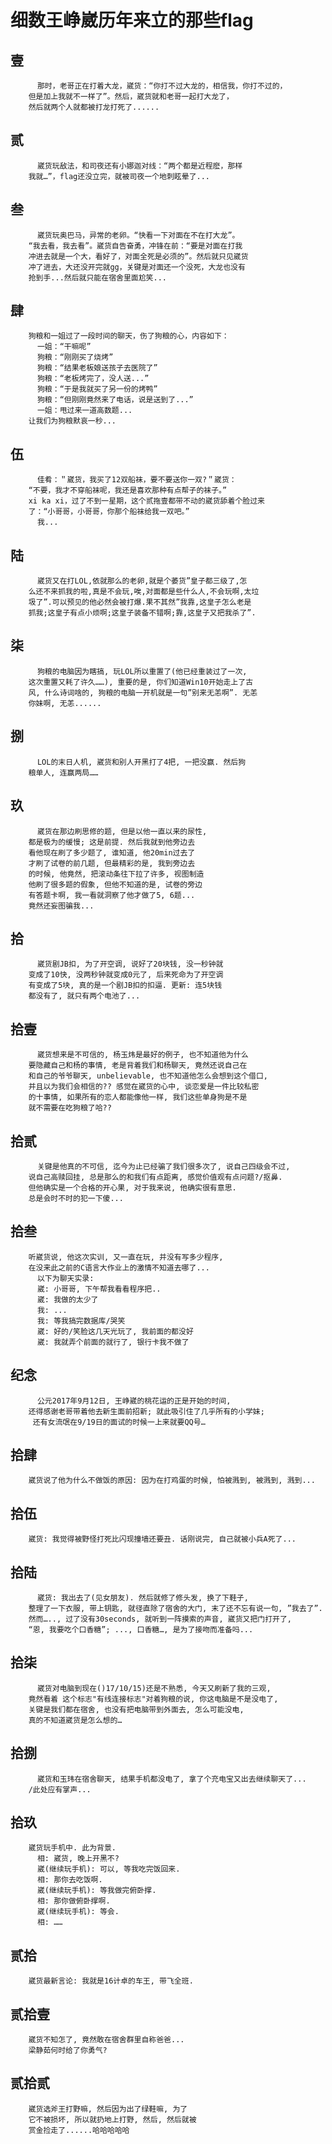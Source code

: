 ﻿细数王峥崴历年来立的那些flag
=

壹
-
          那时，老哥正在打着大龙，崴货：“你打不过大龙的，相信我，你打不过的，
        但是加上我就不一样了”。然后，崴货就和老哥一起打大龙了，
        然后就两个人就都被打龙打死了......
贰
-
          崴货玩敌法，和司夜还有小娜迦对线：“两个都是近程麽，那样
        我就…”，flag还没立完，就被司夜一个地刺眩晕了...
叁
-
          崴货玩奥巴马，异常的老卵。“快看一下对面在不在打大龙”。
        “我去看，我去看”。崴货自告奋勇，冲锋在前：“要是对面在打我
        冲进去就是一个大，看好了，对面全死是必须的”。然后就只见崴货
        冲了进去，大还没开完就gg，关键是对面还一个没死，大龙也没有
        抢到手...然后就只能在宿舍里面尬笑...
肆
-
        狗粮和一姐过了一段时间的聊天，伤了狗粮的心，内容如下：
          一姐：“干嘛呢”
          狗粮：“刚刚买了烧烤”
          狗粮：“结果老板娘送孩子去医院了”
          狗粮：“老板烤完了，没人送...”
          狗粮：“于是我就买了另一份的烤鸭”
          狗粮：“但刚刚竟然来了电话，说是送到了...”
          一姐：甩过来一道高数题...
        让我们为狗粮默哀一秒...
伍
-
          佳肴：＂崴货，我买了12双船袜，要不要送你一双?＂崴货：
        “不要，我才不穿船袜呢，我还是喜欢那种有点帮子的袜子。”
        xi ka xi，过了不到一星期，这个贰拖壹都带不动的崴货舔着个脸过来
        了：“小哥哥，小哥哥，你那个船袜给我一双吧。”
          我...
陆
-
          崴货又在打LOL,依就那么的老卵,就是个萎货”皇子都三级了,怎
        么还不来抓我的啦,真是不会玩,唉,对面都是些什么人,不会玩啊,太垃
        圾了”.可以预见的他必然会被打爆.果不其然”我靠,这皇子怎么老是
        抓我;这皇子有点小烦啊;这皇子装备不错啊;靠,这皇子又把我杀了”.
柒
-
          狗粮的电脑因为瞎搞, 玩LOL所以重置了(他已经重装过了一次, 
        这次重置又耗了许久……), 重要的是, 你们知道Win10开始走上了古
        风, 什么诗词啥的, 狗粮的电脑一开机就是一句”别来无恙啊”. 无恙
        你妹啊, 无恙......
捌
-
          LOL的末日人机, 崴货和别人开黑打了4把, 一把没赢. 然后狗
        粮单人, 连赢两局……
玖
-
          崴货在那边刷思修的题, 但是以他一直以来的尿性, 
        都是极为的缓慢; 这是前提. 然后我就到他旁边去
        看他现在刷了多少题了, 谁知道, 他20min过去了
        才刷了试卷的前几题, 但最精彩的是, 我到旁边去
        的时候, 他竟然, 把滚动条往下拉了许多, 视图制造
        他刷了很多题的假象, 但他不知道的是, 试卷的旁边
        有答题卡啊, 我一看就洞察了他才做了5, 6题...
        竟然还妄图骗我...
拾
-
          崴货剧JB扣, 为了开空调, 说好了20块钱, 没一秒钟就
        变成了10快, 没两秒钟就变成0元了, 后来死命为了开空调
        有变成了5块, 真的是一个剧JB扣的扣逼. 更新: 连5块钱
        都没有了, 就只有两个电池了...
拾壹
-
          崴货想来是不可信的, 杨玉炜是最好的例子, 也不知道他为什么
        要隐藏自己和杨的事情, 老是背着我们和杨聊天, 竟然还说自己在
        和自己的爷爷聊天, unbelievable, 也不知道他怎么会想到这个借口, 
        并且以为我们会相信的?? 感觉在崴货的心中, 谈恋爱是一件比较私密
        的十事情, 如果所有的恋人都能像他一样, 我们这些单身狗是不是
        就不需要在吃狗粮了哈?? 
拾贰
-
          关键是他真的不可信, 迄今为止已经骗了我们很多次了, 说自己四级会不过,
        说自己高赎回挂, 总是那么的和我们有点距离, 感觉价值观有点问题?/抠鼻. 
        但他确实是一个合格的开心果, 对于我来说, 他确实很有意思. 
        总是会时不时的犯一下傻...
拾叁
-
        听崴货说, 他这次实训, 又一直在玩, 并没有写多少程序, 
        在没来此之前的C语言大作业上的激情不知道去哪了...
          以下为聊天实录:
          崴: 小哥哥, 下午帮我看看程序把..
          崴: 我做的太少了
          我: ...
          我: 等我搞完数据库/哭笑
          崴: 好的/笑脸这几天光玩了, 我前面的都没好
          崴: 我就弄个前面的就行了, 银行卡我不做了
纪念
-
          公元2017年9月12日, 王峥崴的桃花运的正是开始的时间, 
        还得感谢老哥带着他去新生面前招新; 就此吸引住了几乎所有的小学妹; 
         还有女流氓在9/19日的面试的时候一上来就要QQ号…
拾肆
-
        崴货说了他为什么不做饭的原因: 因为在打鸡蛋的时候, 怕被溅到, 被溅到, 溅到...
拾伍
-
        崴货: 我觉得被野怪打死比闪现撞墙还要丑. 话刚说完, 自己就被小兵A死了...
拾陆
-
          崴货: 我出去了(见女朋友). 然后就修了修头发, 换了下鞋子, 
        整理了一下衣服, 带上钥匙, 就径直除了宿舍的大门, 末了还不忘有说一句, ”我去了”. 
        然而….., 过了没有30seconds, 就听到一阵摸索的声音, 崴货又把门打开了, 
        “恩, 我要吃个口香糖”; ..., 口香糖…, 是为了接吻而准备吗...
拾柒
-
          崴货对电脑到现在()17/10/15)还是不熟悉, 今天又刷新了我的三观, 
        竟然看着 这个标志"有线连接标志"对着狗粮的说, 你这电脑是不是没电了, 
        关键是我们都在宿舍, 也没有把电脑带到外面去, 怎么可能没电, 
        真的不知道崴货是怎么想的…
拾捌
-
          崴货和玉玮在宿舍聊天, 结果手机都没电了, 拿了个充电宝又出去继续聊天了...
        /此处应有掌声...
拾玖
-
        崴货玩手机中. 此为背景.
          相: 崴货, 晚上开黑不?
          崴(继续玩手机): 可以, 等我吃完饭回来. 
          相: 那你去吃饭啊. 
          崴(继续玩手机): 等我做完俯卧撑. 
          相: 那你做俯卧撑啊. 
          崴(继续玩手机): 等会. 
          相: ……

贰拾
-
        崴货最新言论: 我就是16计卓的车王, 带飞全班. 
贰拾壹
-
        崴货不知怎了, 竟然敢在宿舍群里自称爸爸...
        梁静茹何时给了你勇气?
贰拾贰
-
        崴货选斧王打野嘛, 然后因为出了绿鞋嘛, 为了
        它不被损坏, 所以就扔地上打野, 然后, 然后就被
        赏金捡走了......哈哈哈哈哈
